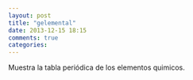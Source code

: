 ```yaml
---
layout: post
title: "gelemental"
date: 2013-12-15 18:15
comments: true
categories: 
---
```

Muestra la tabla periódica de los elementos quimicos.


